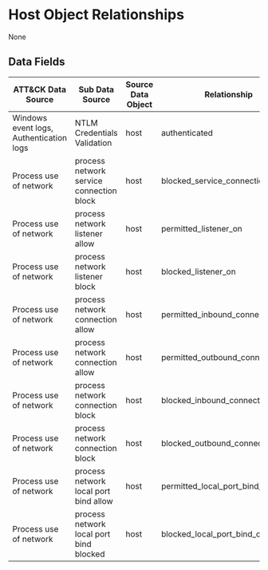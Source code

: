 # Host Object Relationships
None

## Data Fields

|	ATT&CK Data Source	|	Sub Data Source	|	Source Data Object	|	Relationship	|	Destination Data Object	|	EventID	|
|---|---|---|---|---|---|
|	Windows event logs, Authentication logs	|	NTLM Credentials Validation	|	host	|	authenticated	|	user	|	4776	|
|	Process use of network	|	process network service connection block	|	host	|	blocked_service_connection_to	|	process	|	5031	|
|	Process use of network	|	process network listener allow	|	host	|	permitted_listener_on	|	process	|	5154	|
|	Process use of network	|	process network listener block	|	host	|	blocked_listener_on	|	process	|	5155	|
|	Process use of network	|	process network connection allow	|	host	|	permitted_inbound_connection_on	|	process	|	5156	|
|	Process use of network	|	process network connection allow	|	host	|	permitted_outbound_connection_on	|	process	|	5156	|
|	Process use of network	|	process network connection block	|	host	|	blocked_inbound_connection_on	|	process	|	5157	|
|	Process use of network	|	process network connection block	|	host	|	blocked_outbound_connection_on	|	process	|	5157	|
|	Process use of network	|	process network local port bind allow	|	host	|	permitted_local_port_bind_on	|	process	|	5158	|
|	Process use of network	|	process network local port bind blocked	|	host	|	blocked_local_port_bind_on	|	process	|	5159	|